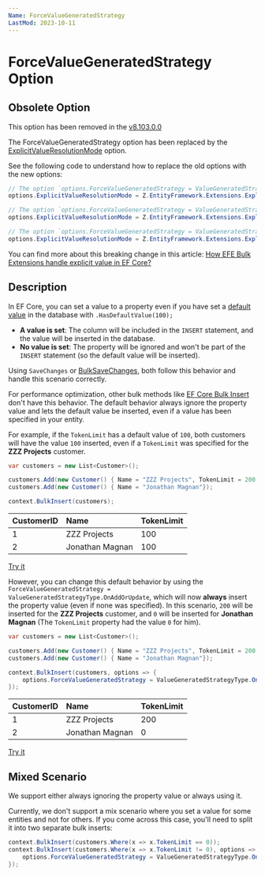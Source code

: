 ```yaml
---
Name: ForceValueGeneratedStrategy
LastMod: 2023-10-11
---
```


# ForceValueGeneratedStrategy Option

## Obsolete Option

This option has been removed in the [v8.103.0.0](https://github.com/zzzprojects/EntityFramework-Extensions/releases/tag/8.103.0.0)

The ForceValueGeneratedStrategy option has been replaced by the [ExplicitValueResolutionMode](https://entityframework-extensions.net/explicit-value-resolution-mode) option.

See the following code to understand how to replace the old options with the new options:

```csharp
// The option `options.ForceValueGeneratedStrategy = ValueGeneratedStrategyType.OnAdd` has been replaced by:
options.ExplicitValueResolutionMode = Z.EntityFramework.Extensions.ExplicitValueResolutionMode.AlwaysKeepValueOnInsert;

// The option `options.ForceValueGeneratedStrategy = ValueGeneratedStrategyType.OnUpdate` has been replaced by
options.ExplicitValueResolutionMode = Z.EntityFramework.Extensions.ExplicitValueResolutionMode.AlwaysKeepValueOnUpdate;

// The option `options.ForceValueGeneratedStrategy = ValueGeneratedStrategyType.OnAddOrUpdate` has been replaced by:
options.ExplicitValueResolutionMode = Z.EntityFramework.Extensions.ExplicitValueResolutionMode.AlwaysKeepValueOnInsertOrUpdate;
```

You can find more about this breaking change in this article: [How EFE Bulk Extensions handle explicit value in EF Core?](https://entityframework-extensions.net/explicit-value-resolution-mode)

## Description

In EF Core, you can set a value to a property even if you have set a [default value](https://www.learnentityframeworkcore.com/configuration/fluent-api/hasdefaultvalue-method) in the database with `.HasDefaultValue(100);`

- **A value is set**: The column will be included in the `INSERT` statement, and the value will be inserted in the database.
- **No value is set**: The property will be ignored and won't be part of the `INSERT` statement (so the default value will be inserted).

Using `SaveChanges` or [BulkSaveChanges](https://entityframework-extensions.net/bulk-savechanges), both follow this behavior and handle this scenario correctly.

For performance optimization, other bulk methods like [EF Core Bulk Insert](https://entityframework-extensions.net/bulk-insert) don't have this behavior. The default behavior always ignore the property value and lets the default value be inserted, even if a value has been specified in your entity.

For example, if the `TokenLimit` has a default value of `100`, both customers will have the value `100` inserted, even if a `TokenLimit` was specified for the **ZZZ Projects** customer.

```csharp
var customers = new List<Customer>();

customers.Add(new Customer() { Name = "ZZZ Projects", TokenLimit = 200 });
customers.Add(new Customer() { Name = "Jonathan Magnan"});

context.BulkInsert(customers);
```

| CustomerID | Name | TokenLimit |
| :--------- | :--- | :--------- |
| 1 | ZZZ Projects | 100 |
| 2 | Jonathan Magnan | 100 |

[Try it](https://dotnetfiddle.net/nXHEtg)

However, you can change this default behavior by using the `ForceValueGeneratedStrategy = ValueGeneratedStrategyType.OnAddOrUpdate`, which will now **always** insert the property value (even if none was specified). In this scenario, `200` will be inserted for the **ZZZ Projects** customer, and `0` will be inserted for **Jonathan Magnan** (The `TokenLimit` property had the value `0` for him).

```csharp
var customers = new List<Customer>();

customers.Add(new Customer() { Name = "ZZZ Projects", TokenLimit = 200 });
customers.Add(new Customer() { Name = "Jonathan Magnan"});

context.BulkInsert(customers, options => {
	options.ForceValueGeneratedStrategy = ValueGeneratedStrategyType.OnAddOrUpdate;
});
```
| CustomerID | Name | TokenLimit |
| :--------- | :--- | :--------- |
| 1 | ZZZ Projects | 200 |
| 2 | Jonathan Magnan | 0 |

[Try it](https://dotnetfiddle.net/nXHEtg)

## Mixed Scenario

We support either always ignoring the property value or always using it.

Currently, we don't support a mix scenario where you set a value for some entities and not for others. If you come across this case, you'll need to split it into two separate bulk inserts:

```csharp
context.BulkInsert(customers.Where(x => x.TokenLimit == 0));
context.BulkInsert(customers.Where(x => x.TokenLimit != 0), options => {
	options.ForceValueGeneratedStrategy = ValueGeneratedStrategyType.OnAddOrUpdate;
});
```